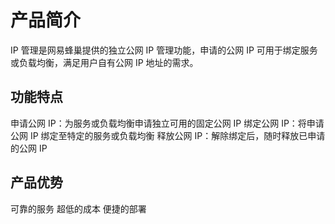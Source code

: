 # 产品简介

IP 管理是网易蜂巢提供的独立公网 IP 管理功能，申请的公网 IP 可用于绑定服务或负载均衡，满足用户自有公网 IP 地址的需求。

## 功能特点

申请公网 IP：为服务或负载均衡申请独立可用的固定公网 IP
绑定公网 IP：将申请公网 IP 绑定至特定的服务或负载均衡
释放公网 IP：解除绑定后，随时释放已申请的公网 IP

## 产品优势

可靠的服务
超低的成本
便捷的部署